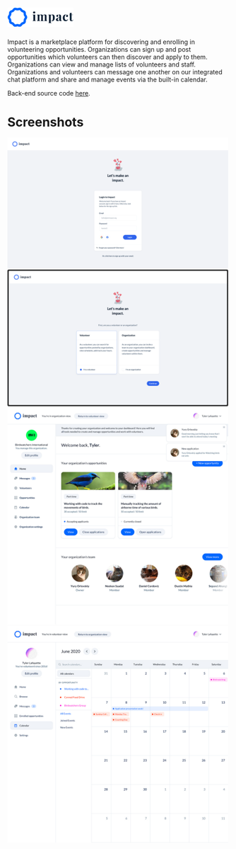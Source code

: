 # <img src="docs/static/img/impact-logo.png" width="150" />

Impact is a marketplace platform for discovering and enrolling in volunteering
opportunities. Organizations can sign up and post opportunities which volunteers
can then discover and apply to them. Organizations can view and manage lists of
volunteers and staff. Organizations and volunteers can message one another on our
integrated chat platform and share and manage events via the built-in calendar.

Back-end source code [here](https://github.com/joinimpact/api).

# Screenshots

<img src="docs/static/img/login-front-screenshot.png" width="500" />
<img src="docs/static/img/sign-up-screenshot.png" width="500" />
<img src="docs/static/img/opportunity-view-screenshot.jpg" width="500" />
<img src="docs/static/img/calendar-view-screenshot.jpg" width="500" />
